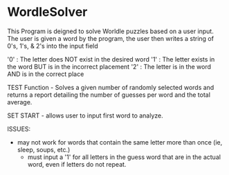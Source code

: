 # WordleSolver

This Program is deigned to solve Worldle puzzles based on a user input.
The user is given a word by the program, the user then writes a string of 0's, 1's, & 2's into the input field

'0' : The letter does NOT exist in the desired word
'1' : The letter exists in the word BUT is in the incorrect placement
'2' : The letter is in the word AND is in the correct place

TEST Function
    - Solves a given number of randomly selected words and returns a report detailing the number of guesses per word and the total average.

SET START
    - allows user to input first word to analyze.

ISSUES:
- may not work for words that contain the same letter more than once (ie, sleep, soups, etc.)
    - must input a '1' for all letters in the guess word that are in the actual word, even if letters do not repeat.

